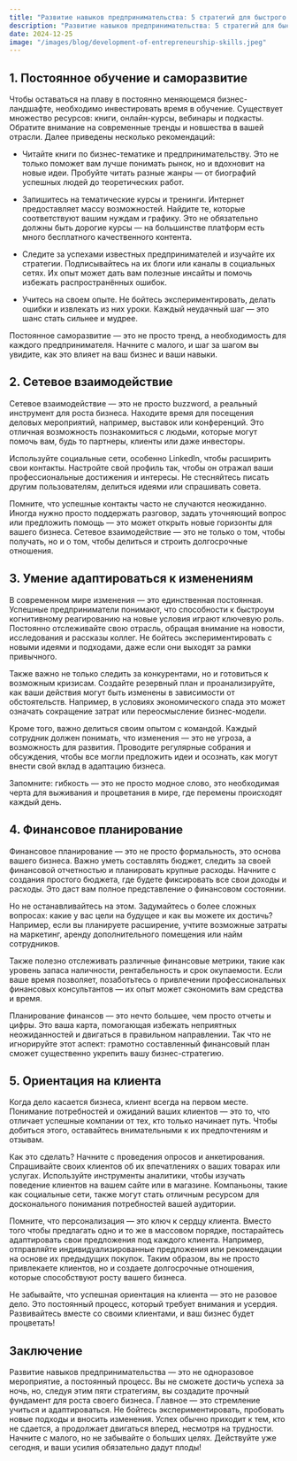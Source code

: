 ```yaml
---  
title: "Развитие навыков предпринимательства: 5 стратегий для быстрого роста бизнеса"  
description: "Развитие навыков предпринимательства: 5 стратегий для быстрого роста бизнеса"  
date: 2024-12-25
image: "/images/blog/development-of-entrepreneurship-skills.jpeg" 
---
```


## 1. Постоянное обучение и саморазвитие

Чтобы оставаться на плаву в постоянно меняющемся бизнес-ландшафте, необходимо инвестировать время в обучение. Существует множество ресурсов: книги, онлайн-курсы, вебинары и подкасты. Обратите внимание на современные тренды и новшества в вашей отрасли. Далее приведены несколько рекомендаций:

- Читайте книги по бизнес-тематике и предпринимательству. Это не только поможет вам лучше понимать рынок, но и вдохновит на новые идеи. Пробуйте читать разные жанры — от биографий успешных людей до теоретических работ.

- Запишитесь на тематические курсы и тренинги. Интернет предоставляет массу возможностей. Найдите те, которые соответствуют вашим нуждам и графику. Это не обязательно должны быть дорогие курсы — на большинстве платформ есть много бесплатного качественного контента.

- Следите за успехами известных предпринимателей и изучайте их стратегии. Подписывайтесь на их блоги или каналы в социальных сетях. Их опыт может дать вам полезные инсайты и помочь избежать распространённых ошибок.

- Учитесь на своем опыте. Не бойтесь экспериментировать, делать ошибки и извлекать из них уроки. Каждый неудачный шаг — это шанс стать сильнее и мудрее.

Постоянное саморазвитие — это не просто тренд, а необходимость для каждого предпринимателя. Начните с малого, и шаг за шагом вы увидите, как это влияет на ваш бизнес и ваши навыки.
## 2. Сетевое взаимодействие

Сетевое взаимодействие — это не просто buzzword, а реальный инструмент для роста бизнеса. Находите время для посещения деловых мероприятий, например, выставок или конференций. Это отличная возможность познакомиться с людьми, которые могут помочь вам, будь то партнеры, клиенты или даже инвесторы. 

Используйте социальные сети, особенно LinkedIn, чтобы расширить свои контакты. Настройте свой профиль так, чтобы он отражал ваши профессиональные достижения и интересы. Не стесняйтесь писать другим пользователям, делиться идеями или спрашивать совета. 

Помните, что успешные контакты часто не случаются неожиданно. Иногда нужно просто поддержать разговор, задать уточняющий вопрос или предложить помощь — это может открыть новые горизонты для вашего бизнеса. Сетевое взаимодействие — это не только о том, чтобы получать, но и о том, чтобы делиться и строить долгосрочные отношения.
## 3. Умение адаптироваться к изменениям

В современном мире изменения — это единственная постоянная. Успешные предприниматели понимают, что способности к быстроум когнитивному реагированию на новые условия играют ключевую роль. Постоянно отслеживайте свою отрасль, обращая внимание на новости, исследования и рассказы коллег. Не бойтесь экспериментировать с новыми идеями и подходами, даже если они выходят за рамки привычного.

Также важно не только следить за конкурентами, но и готовиться к возможным кризисам. Создайте резервный план и проанализируйте, как ваши действия могут быть изменены в зависимости от обстоятельств. Например, в условиях экономического спада это может означать сокращение затрат или переосмысление бизнес-модели. 

Кроме того, важно делиться своим опытом с командой. Каждый сотрудник должен понимать, что изменения — это не угроза, а возможность для развития. Проводите регулярные собрания и обсуждения, чтобы все могли предложить идеи и осознать, как могут внести свой вклад в адаптацию бизнеса.

Запомните: гибкость — это не просто модное слово, это необходимая черта для выживания и процветания в мире, где перемены происходят каждый день.
## 4. Финансовое планирование

Финансовое планирование — это не просто формальность, это основа вашего бизнеса. Важно уметь составлять бюджет, следить за своей финансовой отчетностью и планировать крупные расходы. Начните с создания простого бюджета, где будете фиксировать все свои доходы и расходы. Это даст вам полное представление о финансовом состоянии.

Но не останавливайтесь на этом. Задумайтесь о более сложных вопросах: какие у вас цели на будущее и как вы можете их достичь? Например, если вы планируете расширение, учтите возможные затраты на маркетинг, аренду дополнительного помещения или найм сотрудников. 

Также полезно отслеживать различные финансовые метрики, такие как уровень запаса наличности, рентабельность и срок окупаемости. Если ваше время позволяет, позаботьтесь о привлечении профессиональных финансовых консультантов — их опыт может сэкономить вам средства и время.

Планирование финансов — это нечто большее, чем просто отчеты и цифры. Это ваша карта, помогающая избежать неприятных неожиданностей и двигаться в правильном направлении. Так что не игнорируйте этот аспект: грамотно составленный финансовый план сможет существенно укрепить вашу бизнес-стратегию.
## 5. Ориентация на клиента

Когда дело касается бизнеса, клиент всегда на первом месте. Понимание потребностей и ожиданий ваших клиентов — это то, что отличает успешные компании от тех, кто только начинает путь. Чтобы добиться этого, оставайтесь внимательными к их предпочтениям и отзывам.

Как это сделать? Начните с проведения опросов и анкетирования. Спрашивайте своих клиентов об их впечатлениях о ваших товарах или услугах. Используйте инструменты аналитики, чтобы изучать поведение клиентов на вашем сайте или в магазине. Компаньоны, такие как социальные сети, также могут стать отличным ресурсом для досконального понимания потребностей вашей аудитории.

Помните, что персонализация — это ключ к сердцу клиента. Вместо того чтобы предлагать одно и то же в массовом порядке, постарайтесь адаптировать свои предложения под каждого клиента. Например, отправляйте индивидуализированные предложения или рекомендации на основе их предыдущих покупок. Таким образом, вы не просто привлекаете клиентов, но и создаете долгосрочные отношения, которые способствуют росту вашего бизнеса.

Не забывайте, что успешная ориентация на клиента — это не разовое дело. Это постоянный процесс, который требует внимания и усердия. Развивайтесь вместе со своими клиентами, и ваш бизнес будет процветать!
## Заключение

Развитие навыков предпринимательства — это не одноразовое мероприятие, а постоянный процесс. Вы не сможете достичь успеха за ночь, но, следуя этим пяти стратегиям, вы создадите прочный фундамент для роста своего бизнеса. Главное — это стремление учиться и адаптироваться. Не бойтесь экспериментировать, пробовать новые подходы и вносить изменения. Успех обычно приходит к тем, кто не сдается, а продолжает двигаться вперед, несмотря на трудности. Начните с малого, но не забывайте о больших целях. Действуйте уже сегодня, и ваши усилия обязательно дадут плоды!